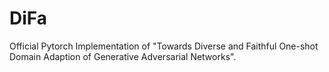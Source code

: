 # DiFa
Official Pytorch Implementation of "Towards Diverse and Faithful One-shot Domain Adaption of Generative Adversarial Networks".
